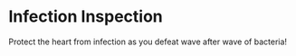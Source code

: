 # Infection Inspection
 Protect the heart from infection as you defeat wave after wave of bacteria!
